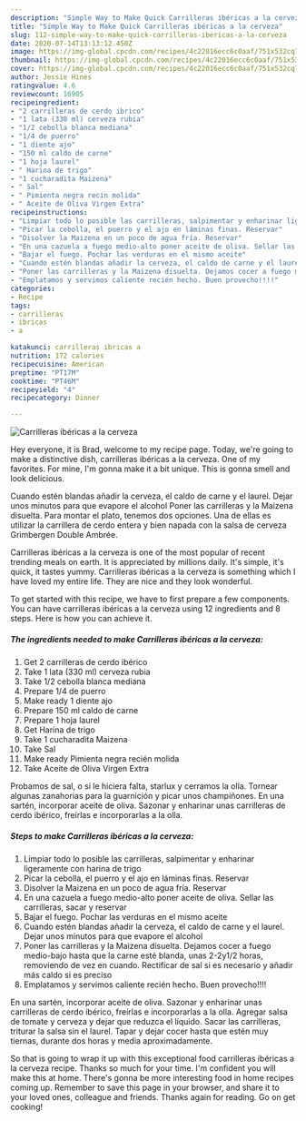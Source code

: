 ```yaml
---
description: "Simple Way to Make Quick Carrilleras ibéricas a la cerveza"
title: "Simple Way to Make Quick Carrilleras ibéricas a la cerveza"
slug: 112-simple-way-to-make-quick-carrilleras-ibericas-a-la-cerveza
date: 2020-07-14T13:13:12.450Z
image: https://img-global.cpcdn.com/recipes/4c22016ecc6c0aaf/751x532cq70/carrilleras-ibericas-a-la-cerveza-foto-principal.jpg
thumbnail: https://img-global.cpcdn.com/recipes/4c22016ecc6c0aaf/751x532cq70/carrilleras-ibericas-a-la-cerveza-foto-principal.jpg
cover: https://img-global.cpcdn.com/recipes/4c22016ecc6c0aaf/751x532cq70/carrilleras-ibericas-a-la-cerveza-foto-principal.jpg
author: Jessie Hines
ratingvalue: 4.6
reviewcount: 16905
recipeingredient:
- "2 carrilleras de cerdo ibrico"
- "1 lata (330 ml) cerveza rubia"
- "1/2 cebolla blanca mediana"
- "1/4 de puerro"
- "1 diente ajo"
- "150 ml caldo de carne"
- "1 hoja laurel"
- " Harina de trigo"
- "1 cucharadita Maizena"
- " Sal"
- " Pimienta negra recin molida"
- " Aceite de Oliva Virgen Extra"
recipeinstructions:
- "Limpiar todo lo posible las carrilleras, salpimentar y enharinar ligeramente con harina de trigo"
- "Picar la cebolla, el puerro y el ajo en láminas finas. Reservar"
- "Disolver la Maizena en un poco de agua fría. Reservar"
- "En una cazuela a fuego medio-alto poner aceite de oliva. Sellar las carrilleras, sacar y reservar"
- "Bajar el fuego. Pochar las verduras en el mismo aceite"
- "Cuando estén blandas añadir la cerveza, el caldo de carne y el laurel. Dejar unos minutos para que evapore el alcohol"
- "Poner las carrilleras y la Maizena disuelta. Dejamos cocer a fuego medio-bajo hasta que la carne esté blanda, unas 2-2y1/2 horas, removiendo de vez en cuando. Rectificar de sal si es necesario y añadir más caldo si es preciso"
- "Emplatamos y servimos caliente recién hecho. Buen provecho!!!!"
categories:
- Recipe
tags:
- carrilleras
- ibricas
- a

katakunci: carrilleras ibricas a 
nutrition: 172 calories
recipecuisine: American
preptime: "PT17M"
cooktime: "PT46M"
recipeyield: "4"
recipecategory: Dinner

---
```



![Carrilleras ibéricas a la cerveza](https://img-global.cpcdn.com/recipes/4c22016ecc6c0aaf/751x532cq70/carrilleras-ibericas-a-la-cerveza-foto-principal.jpg)

Hey everyone, it is Brad, welcome to my recipe page. Today, we're going to make a distinctive dish, carrilleras ibéricas a la cerveza. One of my favorites. For mine, I'm gonna make it a bit unique. This is gonna smell and look delicious.

Cuando estén blandas añadir la cerveza, el caldo de carne y el laurel. Dejar unos minutos para que evapore el alcohol Poner las carrilleras y la Maizena disuelta. Para montar el plato, tenemos dos opciones. Una de ellas es utilizar la carrillera de cerdo entera y bien napada con la salsa de cerveza Grimbergen Double Ambrée.

Carrilleras ibéricas a la cerveza is one of the most popular of recent trending meals on earth. It is appreciated by millions daily. It's simple, it's quick, it tastes yummy. Carrilleras ibéricas a la cerveza is something which I have loved my entire life. They are nice and they look wonderful.


To get started with this recipe, we have to first prepare a few components. You can have carrilleras ibéricas a la cerveza using 12 ingredients and 8 steps. Here is how you can achieve it.

<!--inarticleads1-->

##### The ingredients needed to make Carrilleras ibéricas a la cerveza:

1. Get 2 carrilleras de cerdo ibérico
1. Take 1 lata (330 ml) cerveza rubia
1. Take 1/2 cebolla blanca mediana
1. Prepare 1/4 de puerro
1. Make ready 1 diente ajo
1. Prepare 150 ml caldo de carne
1. Prepare 1 hoja laurel
1. Get  Harina de trigo
1. Take 1 cucharadita Maizena
1. Take  Sal
1. Make ready  Pimienta negra recién molida
1. Take  Aceite de Oliva Virgen Extra


Probamos de sal, o si le hiciera falta, starlux y cerramos la olla. Tornear algunas zanahorias para la guarnición y picar unos champiñones. En una sartén, incorporar aceite de oliva. Sazonar y enharinar unas carrilleras de cerdo ibérico, freírlas e incorporarlas a la olla. 

<!--inarticleads2-->

##### Steps to make Carrilleras ibéricas a la cerveza:

1. Limpiar todo lo posible las carrilleras, salpimentar y enharinar ligeramente con harina de trigo
1. Picar la cebolla, el puerro y el ajo en láminas finas. Reservar
1. Disolver la Maizena en un poco de agua fría. Reservar
1. En una cazuela a fuego medio-alto poner aceite de oliva. Sellar las carrilleras, sacar y reservar
1. Bajar el fuego. Pochar las verduras en el mismo aceite
1. Cuando estén blandas añadir la cerveza, el caldo de carne y el laurel. Dejar unos minutos para que evapore el alcohol
1. Poner las carrilleras y la Maizena disuelta. Dejamos cocer a fuego medio-bajo hasta que la carne esté blanda, unas 2-2y1/2 horas, removiendo de vez en cuando. Rectificar de sal si es necesario y añadir más caldo si es preciso
1. Emplatamos y servimos caliente recién hecho. Buen provecho!!!!


En una sartén, incorporar aceite de oliva. Sazonar y enharinar unas carrilleras de cerdo ibérico, freírlas e incorporarlas a la olla. Agregar salsa de tomate y cerveza y dejar que reduzca el líquido. Sacar las carrilleras, triturar la salsa sin el laurel. Tapar y dejar cocer hasta que estén muy tiernas, durante dos horas y media aproximadamente. 

So that is going to wrap it up with this exceptional food carrilleras ibéricas a la cerveza recipe. Thanks so much for your time. I'm confident you will make this at home. There's gonna be more interesting food in home recipes coming up. Remember to save this page in your browser, and share it to your loved ones, colleague and friends. Thanks again for reading. Go on get cooking!
